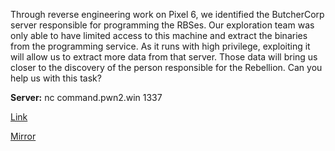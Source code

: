 
Through reverse engineering work on Pixel 6, we identified the ButcherCorp server responsible for programming the RBSes. Our exploration team was only able to have limited access to this machine and extract the binaries from the programming service. As it runs with high privilege, exploiting it will allow us to extract more data from that server. Those data will bring us closer to the discovery of the person responsible for the Rebellion. Can you help us with this task?

**Server:** nc command.pwn2.win 1337

[Link](https://static.pwn2win.party/at_your_command_f08a76a2aedf590841e99886aad3f93b86030877098f3bc945fdea8f44a7b392.tar.gz)

[Mirror](https://storage.cloud.google.com/pwn2win-files/at_your_command_f08a76a2aedf590841e99886aad3f93b86030877098f3bc945fdea8f44a7b392.tar.gz)

